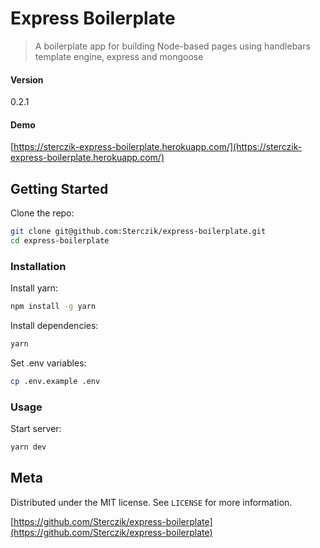 # Express Boilerplate
> A boilerplate app for building Node-based pages using handlebars template engine, express and mongoose

#### Version
0.2.1

#### Demo
[https://sterczik-express-boilerplate.herokuapp.com/](https://sterczik-express-boilerplate.herokuapp.com/)

## Getting Started

Clone the repo:
```sh
git clone git@github.com:Sterczik/express-boilerplate.git
cd express-boilerplate
```

### Installation

Install yarn:
```sh
npm install -g yarn
```

Install dependencies:
```sh
yarn
```

Set .env variables:
```sh
cp .env.example .env
```

### Usage

Start server:
```sh
yarn dev
```

## Meta

Distributed under the MIT license. See ``LICENSE`` for more information.

[https://github.com/Sterczik/express-boilerplate](https://github.com/Sterczik/express-boilerplate)